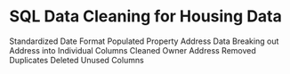# SQL Data Cleaning for Housing Data
Standardized Date Format
Populated Property Address Data
Breaking out Address into Individual Columns
Cleaned Owner Address
Removed Duplicates
Deleted Unused Columns
